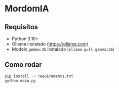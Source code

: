 # MordomIA

## Requisitos
- Python 3.10+
- Ollama instalado (https://ollama.com)
- Modelo `gemma:2b` instalado (`ollama pull gemma:2b`)

## Como rodar

```bash
pip install -r requirements.txt
python main.py